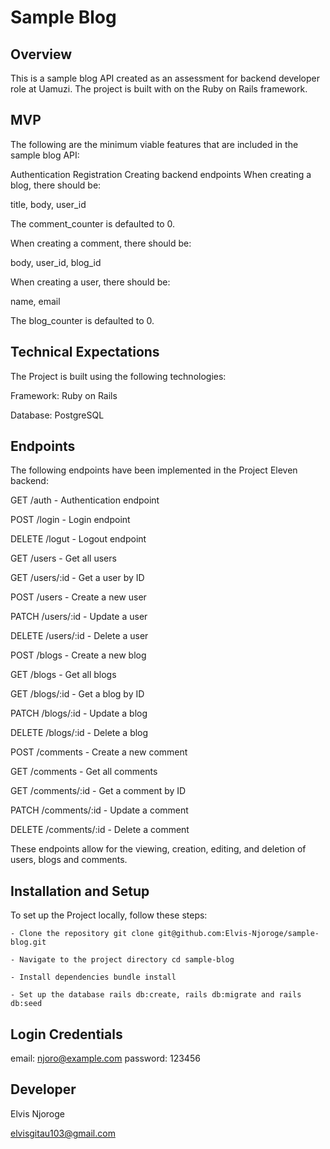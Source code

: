 
# Sample Blog
## Overview
This is a sample blog API created as an assessment for  backend developer role at Uamuzi. The project is built with on the Ruby on Rails framework.


## MVP
The following are the minimum viable features that are included in the sample blog API:

Authentication
Registration
Creating backend endpoints
When creating a blog, there should be:

title,
body,
user_id

The comment_counter is defaulted to 0.

When creating a comment, there should be:

body,
user_id,
blog_id

When creating a user, there should be:

name,
email

The blog_counter is defaulted to 0.
## Technical Expectations
The Project is built using the following technologies:

Framework: Ruby on Rails

Database: PostgreSQL

## Endpoints
The following endpoints have been implemented in the Project Eleven backend:

GET /auth - Authentication endpoint

POST /login - Login endpoint

DELETE /logut - Logout endpoint

GET /users - Get all users

GET /users/:id - Get a user by ID

POST /users - Create a new user

PATCH /users/:id - Update a user

DELETE /users/:id - Delete a user

POST /blogs - Create a new blog

GET /blogs - Get all blogs

GET /blogs/:id - Get a blog by ID

PATCH /blogs/:id - Update a blog

DELETE /blogs/:id - Delete a blog

POST /comments - Create a new comment

GET /comments - Get all comments

GET /comments/:id - Get a comment by ID

PATCH /comments/:id - Update a comment

DELETE /comments/:id - Delete a comment

These endpoints allow for the viewing, creation, editing, and deletion of users, blogs and comments.

## Installation and Setup
To set up the Project locally, follow these steps:

    - Clone the repository git clone git@github.com:Elvis-Njoroge/sample-blog.git

    - Navigate to the project directory cd sample-blog

    - Install dependencies bundle install
    
    - Set up the database rails db:create, rails db:migrate and rails db:seed


## Login Credentials

email: njoro@example.com
password: 123456
## Developer
Elvis Njoroge

elvisgitau103@gmail.com
